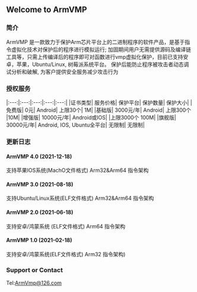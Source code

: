 ## Welcome to ArmVMP

### 简介
   ArmVMP 是一款致力于保护Arm芯片平台上的二进制程序的软件产品，是基于指令虚拟化技术对保护后的程序进行模拟运行;
加固期间用户无需提供源码及编译链工具等，只需上传编译后的程序即可对函数进行vmp虚拟化保护，目前已支持安卓，苹果，Ubuntu/Linux, 树莓派系统平台。
保护后能防止程序被攻击者动态调试分析和破解, 为客户提供安全服务减少攻击行为

### 授权服务
|:---:|:---:|:---:|:---:|:---:|
|证书类型| 服务价格|	保护平台| 	保护数量|	保护大小|
|免费版|	0元|	Android|	上限30个|	1M|
|基础版|	3000元/年|	Android|	上限300个	|10M|
|增强版|	10000元/年|	Android或IOS|	|上限3000个	100M|
|旗舰版|	30000元/年| 	Android, IOS, Ubuntu全平台|	无限制|	无限制|


### 更新日志
#### ArmVMP 4.0 (2021-12-18)
支持苹果IOS系统(MachO文件格式) Arm32&Arm64 指令架构

#### ArmVMP 3.0 (2021-08-18)
支持Ubuntu/Linux系统(ELF文件格式) Arm32&Arm64 指令架构

#### ArmVMP 2.0 (2021-06-18)
支持安卓/鸿蒙系统 (ELF文件格式) Arm64 指令架构

#### ArmVMP 1.0 (2021-02-18)
支持安卓/鸿蒙系统(ELF文件格式) Arm32 指令架构)



### Support or Contact

Tel:ArmVmp@126.com
